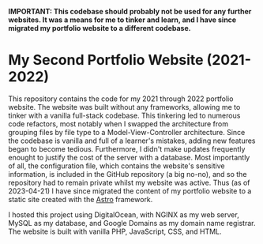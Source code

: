 **IMPORTANT: This codebase should probably not be used for any further websites. It was a means for me to tinker and learn, and I have since migrated my portfolio website to a different codebase.**

# My Second Portfolio Website (2021-2022)
This repository contains the code for my 2021 through 2022 portfolio website. The website was built without any frameworks, allowing me to tinker with a vanilla full-stack codebase.
This tinkering led to numerous code refactors, most notably when I swapped the architecture from grouping files by file type to a Model-View-Controller architecture.
Since the codebase is vanilla and full of a learner's mistakes, adding new features began to become tedious. Furthermore, I didn't make updates frequently enought to justify the cost of the server with a database. 
Most importantly of all, the configuration file, which contains the website's sensitive information, is included in the GitHub repository (a big no-no), and so the repository had to remain private whilst my website was active.
Thus (as of 2023-04-21) I have since migrated the content of my portfolio website to a static site created with the [Astro](https://astro.build/) framework.

I hosted this project using DigitalOcean, with NGINX as my web server, MySQL as my database, and Google Domains as my domain name registrar.
The website is built with vanilla PHP, JavaScript, CSS, and HTML.
